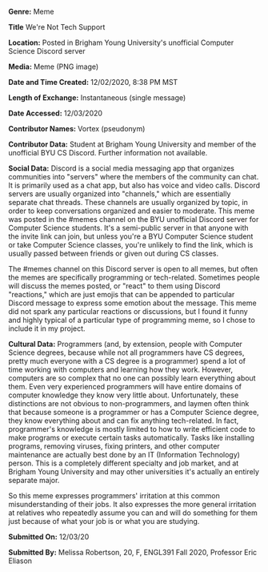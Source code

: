 **Genre:** Meme

**Title** We're Not Tech Support

**Location:** Posted in Brigham Young University's unofficial Computer Science Discord server

**Media:** Meme (PNG image)

**Date and Time Created:** 12/02/2020, 8:38 PM MST

**Length of Exchange:** Instantaneous (single message)

**Date Accessed:** 12/03/2020

**Contributor Names:** Vortex (pseudonym)

**Contributor Data:** Student at Brigham Young University and member of the unofficial BYU CS Discord. Further information not available.

**Social Data:** Discord is a social media messaging app that organizes communities into "servers" where the members of the community can chat. It is primarily used as a chat app, but also has voice and video calls. Discord servers are usually organized into "channels," which are essentially separate chat threads. These channels are usually organized by topic, in order to keep conversations organized and easier to moderate. This meme was posted in the #memes channel on the BYU unofficial Discord server for Computer Science students. It's a semi-public server in that anyone with the invite link can join, but unless you're a BYU Computer Science student or take Computer Science classes, you're unlikely to find the link, which is usually passed between friends or given out during CS classes. 

The #memes channel on this Discord server is open to all memes, but often the memes are specifically programming or tech-related. Sometimes people will discuss the memes posted, or "react" to them using Discord "reactions," which are just emojis that can be appended to particular Discord message to express some emotion about the message. This meme did not spark any particular reactions or discussions, but I found it funny and highly typical of a particular type of programming meme, so I chose to include it in my project.

**Cultural Data:** Programmers (and, by extension, people with Computer Science degrees, because while not all programmers have CS degrees, pretty much everyone with a CS degree is a programmer) spend a lot of time working with computers and learning how they work. However, computers are so complex that no one can possibly learn everything about them. Even very experienced programmers will have entire domains of computer knowledge they know very little about. Unfortunately, these distinctions are not obvious to non-programmers, and laymen often think that because someone is a programmer or has a Computer Science degree, they know everything about and can fix anything tech-related. In fact, programmer's knowledge is mostly limited to how to write efficient code to make programs or execute certain tasks automatically. Tasks like installing programs, removing viruses, fixing printers, and other computer maintenance are actually best done by an IT (Information Technology) person. This is a completely different specialty and job market, and at Brigham Young University and may other universities it's actually an entirely separate major.

So this meme expresses programmers' irritation at this common misunderstanding of their jobs. It also expresses the more general irritation at relatives who repeatedly assume you can and will do something for them just because of what your job is or what you are studying.

**Submitted On:** 12/03/20

**Submitted By:** Melissa Robertson, 20, F, ENGL391 Fall 2020, Professor Eric Eliason
